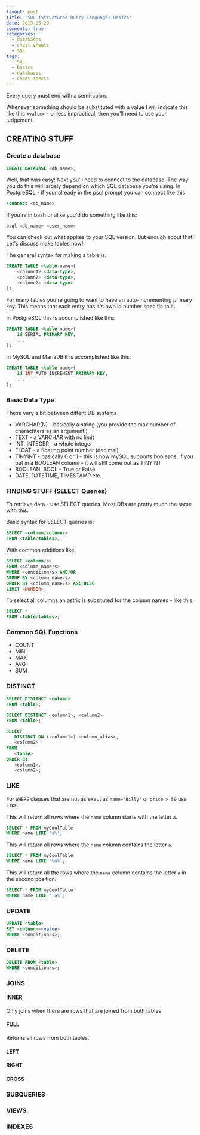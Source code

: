 ```yaml
---
layout: post
title: 'SQL (Structured Query Language) Basics'
date: 2019-05-29
comments: true
categories:
  - databases
  - cheat sheets
  - SQL
tags:
  - SQL
  - basics
  - databases
  - cheat sheets
---
```


Every query must end with a semi-colon.

Whenever something should be substituted with a value I will indicate this like this `<value>` - unless impractical, then you'll need to use your judgement.

## CREATING STUFF

### Create a database

```sql
CREATE DATABASE <db_name>;
```

Well, that was easy! Next you'll need to connect to the database. The way you do this will largely depend on which SQL database you're using. In PostgreSQL - if your already in the psql prompt you can connect like this:

```sql
\connect <db_name>
```

If you're in bash or alike you'd do something like this:

```bash
psql <db_name> <user_name>
```

You can check out what applies to your SQL version. But enough about that! Let's discuss make tables now!

The general syntax for making a table is:

```sql
CREATE TABLE <table-name>(
    <column1> <data-type>,
    <column2> <data-type>,
    <column2> <data-type>
);
```

For many tables you're going to want to have an auto-incrementing primary key. This means that each entry has it's own id number specific to it.

In PostgreSQL this is accomplished like this:

```sql
CREATE TABLE <table-name>(
    id SERIAL PRIMARY KEY,
    ...
);
```

In MySQL and MariaDB it is accomplished like this:

```sql
CREATE TABLE <table-name>(
    id INT AUTO_INCREMENT PRIMARY KEY,
    ...
);
```

### Basic Data Type

These vary a bit between diffent DB systems

- VARCHAR(N) - basically a string (you provide the max number of charachters as an argument.)
- TEXT - a VARCHAR with no limit
- INT, INTEGER - a whole integer
- FLOAT - a floating point number (decimal)
- TINYINT - basically 0 or 1 - this is how MySQL supports booleans, if you put in a BOOLEAN column - it will still come out as TINYINT
- BOOLEAN, BOOL - True or False
- DATE, DATETIME, TIMESTAMP etc.

### FINDING STUFF (SELECT Queries)

To retrieve data - use SELECT queries. Most DBs are pretty much the same with this.

Basic syntax for SELECT queries is:

```sql
SELECT <column/columns>
FROM <table/tables>;
```

With common additions like

```sql
SELECT <column/s>
FROM <column_name/s>
WHERE <condition/s> AND/OR
GROUP BY <column_name/s>
ORDER BY <column_name/s> ASC/DESC
LIMIT <NUMBER>;
```

To select all columns an astrix is subsituted for the column names - like this:

```sql
SELECT *
FROM <table/tables>;
```

### Common SQL Functions

- COUNT
- MIN
- MAX
- AVG
- SUM

### DISTINCT

```sql
SELECT DISTINCT <column>
FROM <table>;
```

```sql
SELECT DISTINCT <column1>, <column2>
FROM <table>;
```

```sql
SELECT
   DISTINCT ON (<column1>) <column_alias>,
   <column2>
FROM
   <table>
ORDER BY
   <column1>,
   <column2>;
```

### LIKE

For `WHERE` clauses that are not as exact as `name='Billy'` or `price > 50` use `LIKE`.

This will return all rows where the `name` column starts with the letter `a`.

```sql
SELECT * FROM myCoolTable
WHERE name LIKE 'a%';
```

This will return all rows where the `name` column contains the letter `a`.

```sql
SELECT * FROM myCoolTable
WHERE name LIKE '%a%`;
```

This will return all the rows where the `name` column contains the letter `a` in the second position.

```sql
SELECT * FROM myCoolTable
WHERE name LIKE '_a%`;
```

### UPDATE

```sql
UPDATE <table>
SET <column>=<value>
WHERE <condition/s>;
```

### DELETE

```sql
DELETE FROM <table>
WHERE <condition/s>;
```

### JOINS

#### INNER

Only joins when there are rows that are joined from both tables.

#### FULL

Returns all rows from both tables.

#### LEFT

#### RIGHT

#### CROSS

### SUBQUERIES

### VIEWS

### INDEXES
